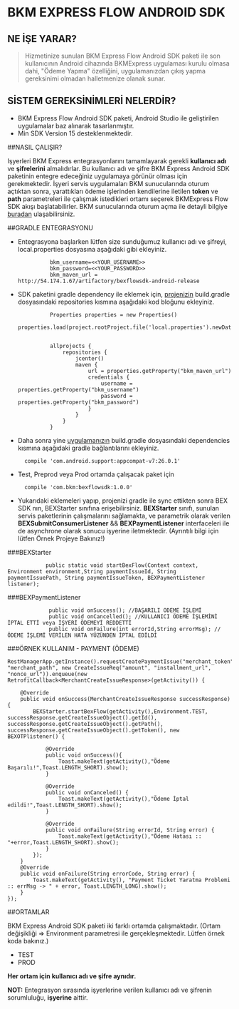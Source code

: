 # BKM EXPRESS FLOW ANDROID SDK

## NE İŞE YARAR?

> Hizmetinize sunulan BKM Express Flow Android SDK paketi ile son kullanıcının Android cihazında BKMExpress uygulaması kurulu olmasa dahi, "Ödeme Yapma" özelliğini, uygulamanızdan çıkış yapma gereksinimi olmadan halletmenize olanak sunar.

## SİSTEM GEREKSİNİMLERİ NELERDİR?

 *  BKM Express Flow Android SDK paketi, Android Studio ile geliştirilen uygulamalar baz alınarak tasarlanmıştır.
 *  Min SDK Version 15 desteklenmektedir.

##NASIL ÇALIŞIR?

Işyerleri BKM Express entegrasyonlarını tamamlayarak gerekli **kullanıcı adı** ve **şifrelerini** almalıdırlar. Bu kullanıcı adı ve şifre 
BKM Express Android SDK paketinin entegre edeceğiniz uygulamaya görünür olması için gerekmektedir. 
İşyeri servis uygulamaları BKM sunucularında oturum açtıktan sonra, yarattıkları ödeme işlerinden kendilerine iletilen **token** ve **path** parametreleri ile çalışmak istedikleri ortamı seçerek BKMExpress Flow SDK akışı başlatabilirler. 
BKM sunucularında oturum açma ile detayli bilgiye [buradan](https://test-api.bkmexpress.com.tr/docs) ulaşabilirsiniz.

##GRADLE ENTEGRASYONU

* Entegrasyona başlarken lütfen size sunduğumuz kullanıcı adı ve şifreyi, local.properties dosyasına aşağıdaki gibi ekleyiniz. 

                bkm_username=<<YOUR_USERNAME>>
                bkm_password=<<YOUR_PASSWORD>>
                bkm_maven_url = http://54.174.1.67/artifactory/bexflowsdk-android-release

* SDK paketini gradle dependency ile eklemek için, <u>projenizin</u> build.gradle dosyasındaki repositories kısmına aşağıdaki kod bloğunu ekleyiniz.

                Properties properties = new Properties()
                properties.load(project.rootProject.file('local.properties').newDataInputStream())
                
                
                allprojects {
                    repositories {
                        jcenter()
                        maven {
                            url = properties.getProperty("bkm_maven_url")
                            credentials {
                                username = properties.getProperty("bkm_username")
                                password = properties.getProperty("bkm_password")
                            }
                        }
                    }
                }
                
* Daha sonra yine <u>uygulamanızın</u> build.gradle dosyasındaki dependencies kısmına aşağıdaki gradle bağlantılarını ekleyiniz.
        
        compile 'com.android.support:appcompat-v7:26.0.1'
      
                
* Test, Preprod veya Prod ortamda çalışacak paket için
                 
        compile 'com.bkm:bexflowsdk:1.0.0'


* Yukarıdaki eklemeleri yapıp, projenizi gradle ile sync ettikten sonra BEX SDK nın,  BEXStarter sınıfına erişebilirsiniz. **BEXStarter** sınıfı, sunulan servis paketlerinin çalışmalarını sağlamakta, ve parametrik olarak verilen **BEXSubmitConsumerListener** && **BEXPaymentListener** interfaceleri ile de asynchrone olarak sonucu işyerine iletmektedir. (Ayrıntılı bilgi için lütfen Örnek Projeye Bakınız!)


###BEXStarter

                public static void startBexFlow(Context context, Environment environment,String paymentIssueId, String paymentIssuePath, String paymentIssueToken, BEXPaymentListener listener);
               

###BEXPaymentListener

                 public void onSuccess(); //BAŞARILI ÖDEME İŞLEMİ 
                 public void onCancelled(); //KULLANICI ÖDEME İŞLEMİNİ İPTAL ETTİ veya İŞYERİ ÖDEMEYİ REDDETTİ
                 public void onFailure(int errorId,String errorMsg); //ÖDEME İŞLEMİ VERİLEN HATA YÜZÜNDEN İPTAL EDİLDİ


###ÖRNEK KULLANIM - PAYMENT (ÖDEME)


    RestManagerApp.getInstance().requestCreatePaymentIssue("merchant_token", "merchant_path", new CreateIssueReq("amount", "installment_url", "nonce_url")).enqueue(new RetrofitCallback<MerchantCreateIssueResponse>(getActivity()) {
    
        @Override
        public void onSuccess(MerchantCreateIssueResponse successResponse) {
            BEXStarter.startBexFlow(getActivity(),Environment.TEST, successResponse.getCreateIssueObject().getId(), successResponse.getCreateIssueObject().getPath(), successResponse.getCreateIssueObject().getToken(), new BEXOTPlistener() {
                
                @Override
                public void onSuccess(){
                    Toast.makeText(getActivity(),"Ödeme Başarılı!",Toast.LENGTH_SHORT).show();
                }

                @Override
                public void onCanceled() {
                    Toast.makeText(getActivity(),"Ödeme İptal edildi!",Toast.LENGTH_SHORT).show();
                }
                
                @Override
                public void onFailure(String errorId, String error) {
                    Toast.makeText(getActivity(),"Ödeme Hatası :: "+error,Toast.LENGTH_SHORT).show();
                }       
            });
        }
        @Override
        public void onFailure(String errorCode, String error) {
            Toast.makeText(getActivity(), "Payment Ticket Yaratma Problemi :: errMsg -> " + error, Toast.LENGTH_LONG).show();
        }
    });

                 
##ORTAMLAR

BKM Express Android SDK paketi iki farklı ortamda çalışmaktadır. (Ortam değişikliği => Environment parametresi ile gerçekleşmektedir. Lütfen örnek koda bakınız.)

* TEST
* PROD

**Her ortam için kullanıcı adı ve şifre aynıdır.**

**NOT:** Entegrasyon sırasında işyerlerine verilen kullanıcı adı ve şifrenin sorumluluğu, **işyerine** aittir.





